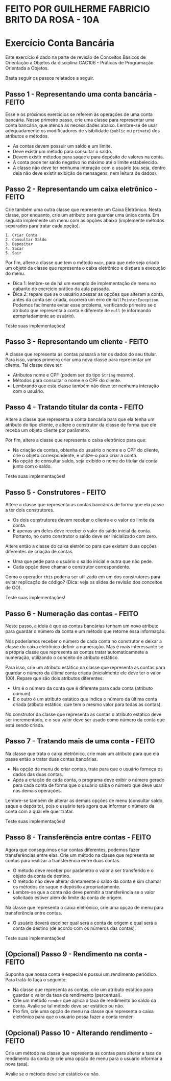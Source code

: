 # FEITO POR GUILHERME FABRICIO BRITO DA ROSA - 10A

# Exercício Conta Bancária

Este exercício é dado na parte de revisão de Conceitos Básicos de Orientação a Objetos da disciplina GAC106 - Práticas de Programação Orientada a Objetos.

Basta seguir os passos relatados a seguir.

## Passo 1 - Representando uma conta bancária - FEITO

Esse e os próximos exercícios se referem às operações de uma conta bancária.
Nesse primeiro passo, crie uma classe para representar uma conta bancária, que atenda às necessidades abaixo.
Lembre-se de usar adequadamente os modificadores de visibilidade (`public` ou `private`) dos atributos e métodos.

- As contas devem possuir um saldo e um limite.
- Deve existir um método para consultar o saldo.
- Devem existir métodos para saque e para depósito de valores na conta.
- A conta pode ter saldo negativo no máximo até o limite estabelecido.
- A classe não deve ter nenhuma interação com o usuário (ou seja, dentro dela não deve existir exibição de mensagens, nem leitura de dados).

## Passo 2 - Representando um caixa eletrônico - FEITO

Crie também uma outra classe que represente um Caixa Eletrônico.
Nesta classe, por enquanto, crie um atributo para guardar uma única conta.
Em seguida implemente um menu com as opções abaixo (implemente métodos separados para tratar cada opção).

```
1. Criar Conta
2. Consultar Saldo
3. Depositar
4. Sacar
5. Sair
```

Por fim, altere a classe que tem o método `main`, para que nele seja criado um objeto da classe que representa o caixa eletrônico e dispare a execução do menu.

- Dica 1: lembre-se de há um exemplo de implementação de menu no gabarito do exercício prático da aula passada.
- Dica 2: repare que se o usuário acessar as opções que alteram a conta, antes da conta ser criada, ocorrerá um erro de `NullPointerException`. Podemos facilmente evitar esse problema, verificando primeiro se o atributo que representa a conta é diferente de `null` (e informando apropriadamente ao usuário).

Teste suas implementações!

## Passo 3 - Representando um cliente - FEITO

A classe que representa as contas passará a ter os dados do seu titular.
Para isso, vamos primeiro criar uma nova classe para representar um cliente.
Tal classe deve ter:

- Atributos nome e CPF (podem ser do tipo `String` mesmo).
- Métodos para consultar o nome e o CPF do cliente.
- Lembrando que esta classe também não deve ter nenhuma interação com o usuário.

## Passo 4 - Tratando titular da conta - FEITO

Altere a classe que representa a conta bancária para que ela tenha um atributo do tipo cliente, e altere o construtor da classe de forma que ele receba um objeto cliente por parâmetro.

Por fim, altere a classe que representa o caixa eletrônico para que:

- Na criação de contas, obtenha do usuário o nome e o CPF do cliente, crie o objeto correspondente, e utilize-o para criar a conta.
- Na opção de consultar saldo, seja exibido o nome do titular da conta junto com o saldo.

Teste suas implementações!

## Passo 5 - Construtores - FEITO

Altere a classe que representa as contas bancárias de forma que ela passe a ter dois construtores.

- Os dois construtores devem receber o cliente e o valor do limite da conta.
- E apenas um deles deve receber o valor do saldo inicial da conta. Portanto, no outro construtor o saldo deve ser inicializado com zero.

Altere então a classe do caixa eletrônico para que existam duas opções diferentes de criação de contas.

- Uma que pede para o usuário o saldo inicial e outra que não pede.
- Cada opção deve chamar o construtor correspondente.

Como o operador `this` poderia ser utilizado em um dos construtores para evitar replicação de código? (Dica: veja os slides de revisão dos conceitos de OO).

Teste suas implementações!

## Passo 6 - Numeração das contas - FEITO

Neste passo, a ideia é que as contas bancárias tenham um novo atributo para guardar o número da conta e um método que retorne essa informação.

Nós poderíamos receber o número de cada conta no construtor e deixar a classe do caixa eletrônico definir a numeração.
Mas é mais interessante se a própria classe que representa as contas tratar automaticamnete a numeração, utilizando o conceito de atributo estático.

Para isso, crie um atributo estático na classe que representa as contas para guardar o número da última conta criada (inicialmente ele deve ter o valor 100).
Repare que são dois atributos diferentes:

- Um é o número da conta que é diferente para cada conta (atributo comum).
- E o outro é um atributo estático que indica o número da última conta criada (atibuto estático, que tem o mesmo valor para todas as contas).

No construtor da classe que representa as contas o atributo estático deve ser incrementado, e o seu valor deve ser usado como número da conta que está sendo criada.

## Passo 7 - Tratando mais de uma conta - FEITO

Na classe que trata o caixa eletrônico, crie mais um atributo para que ela passe então a tratar duas contas bancárias.

- Na opção de menu de criar contas, trate para que o usuário forneça os dados das duas contas.
- Após a criação de cada conta, o programa deve exibir o número gerado para cada conta de forma que o usuário saiba o número que deve usar nas demais operações.

Lembre-se também de alterar as demais opções de menu (consultar saldo, saque e depósito), pois o usuário terá agora que informar o número da conta com a qual ele quer tratar.

Teste suas implementações!

## Passo 8 - Transferência entre contas - FEITO

Agora que conseguimos criar contas diferentes, podemos fazer transferências entre elas.
Crie um método na classe que representa as contas para realizar a transferência entre duas contas.

- O método deve receber por parâmetro o valor a ser transferido e o objeto da conta de destino.
- O método não deve alterar diretamente o saldo da conta e sim chamar os métodos de saque e depósito apropriadamente.
- Lembre-se que a conta não deve permitir a transferência se o valor solicitado estiver além do limite da conta de origem.

Na classe que representa o caixa eletrônico, crie uma opção de menu para transferência entre contas.

- O usuário deverá escolher qual será a conta de origem e qual será a conta de destino (de acordo com os números das contas).

Teste suas implementações!

## (Opcional) Passo 9 - Rendimento na conta - FEITO

Suponha que nossa conta é especial e possui um rendimento periódico.
Para tratá-lo faça o seguinte:

- Na classe que representa as contas, crie um atributo estático para guardar o valor da taxa de rendimento (percentual).
- Crie um método `render` que aplica a taxa de rendimento ao saldo da conta. Avalie se tal método deve ser estático ou não.
- Pro fim, crie uma opção de menu na classe que representa o caixa eletrônico para que o usuário possa fazer a conta render.

## (Opcional) Passo 10 - Alterando rendimento - FEITO
Crie um método na classe que representa as contas para alterar a taxa de rendimento da conta (e crie uma opção de menu para o usuário informar a nova taxa).

Avalie se o método deve ser estático ou não.
